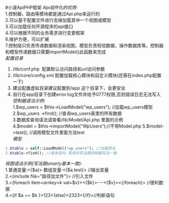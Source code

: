 #小波ApiPHP框架
*Api组件化的优势:*		
1.控制器，路由等模块都是通过Api.php来运行的	
2.可以基于配置文件进行去掉加载其中一个视图或模型		
3.可以加载任何开源程序的api接口		
4.可以根据不同的业务需求进行变更框架		
6.维护方便，可以扩展		
7.控制层只负责传递数据和渲染视图，模型负责校验数据，操作数据库等。控制器和模型传递数据只需要importModel()此函数来完成				
*配置目录*		
1. /lib/conf.php  配置默认访问路径和url访问参数			
2. /lib/core/config.xml 配置加载核心模块和自定义模块(还需在index.php配置一下)			
3. 建议配置虚拟目录建议配置到/app 这个目录下，会更安全			
4. 自行在app目录下创建error.log文件并给予0777权限,否则错误日志无法写入		
*控制器语法示例:*		
1.$wp_users = $this->LoadModel("wp_users"); //加载wp_users模型		
2.$wp_users ->find(); //查询wp_users表里的所有数据			
3.数据库查询语法请查看/lib/Model/Api.php 里面的示例		
4.$model = $this->importModel("WpUsers");//不带Model.php		
5.$model->test(); //调用模型文件里面方法test		
*模型*				
```PHP
1.$table = self::LoadModel("wp_users"); //加载表名		
2.$table->find(); //查询语句 其余的写法跟控制器写法一致	
```			
*视图语法示例(写法跟smarty基本一致):*		
1.普通变量:<{$a}>  数组变量:<{$a.test}> //输出变量		
2.<{include file="路径加文件"}> //引入文件		
3.<{foreach item=$arr key=$k val=$v}><{$k}>---<{$v}><{/foreach}> //便利数据		
4.<{if $a == $b }>123<{else}>2323<{/if}>//判断语句 		
